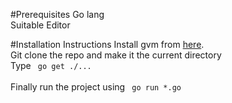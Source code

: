 
#Prerequisites
Go lang </br>
Suitable Editor

#Installation Instructions
Install gvm from <a href="https://github.com/moovweb/gvm">here</a>. </br>
Git clone the repo and make it the current directory</br>
Type <code> go get ./... </code> </br>
Finally run the project using <code> go run *.go </code>
